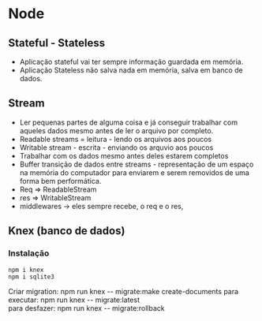 # Node

## Stateful - Stateless

- Aplicação stateful vai ter sempre informação guardada em memória.
- Aplicação Stateless não salva nada em memória, salva em banco de dados.

## Stream

- Ler pequenas partes de alguma coisa e já conseguir trabalhar com aqueles dados mesmo antes de ler o arquivo por completo.
- Readable streams = leitura - lendo os arquivos aos poucos
- Writable stream - escrita - enviando os arquvio aos poucos
- Trabalhar com os dados mesmo antes deles estarem completos
- Buffer transição de dados entre streams - representação de um espaço na memória do computador para enviarem e serem removidos de uma forma bem performática.
- Req => ReadableStream
- res => WritableStream
- middlewares -> eles sempre recebe, o req e o res,

## Knex (banco de dados)

### Instalação

```
npm i knex
npm i sqlite3
```
Criar migration: npm run knex -- migrate:make create-documents
para executar: npm run knex -- migrate:latest    
para desfazer: npm run knex -- migrate:rollback